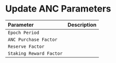 # Update ANC Parameters



| Parameter | Description |
| :--- | :--- |
| `Epoch Period` |  |
| `ANC Purchase Factor` |  |
| `Reserve Factor` |  |
| `Staking Reward Factor` |  |

